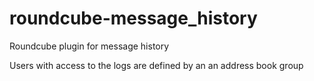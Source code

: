 # roundcube-message_history
Roundcube plugin for message history

Users with access to the logs are defined by an an address book group

